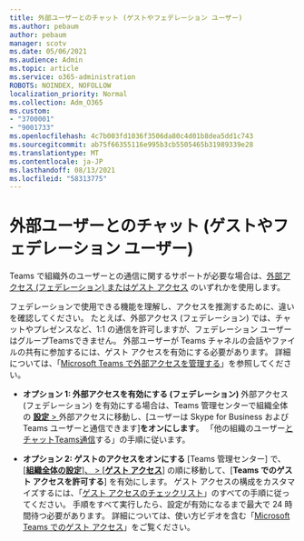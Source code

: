 ```yaml
---
title: 外部ユーザーとのチャット (ゲストやフェデレーション ユーザー)
ms.author: pebaum
author: pebaum
manager: scotv
ms.date: 05/06/2021
ms.audience: Admin
ms.topic: article
ms.service: o365-administration
ROBOTS: NOINDEX, NOFOLLOW
localization_priority: Normal
ms.collection: Adm_O365
ms.custom:
- "3700001"
- "9001733"
ms.openlocfilehash: 4c7b003fd1036f3506da80c4d01b8dea5dd1c743
ms.sourcegitcommit: ab75f66355116e995b3cb5505465b31989339e28
ms.translationtype: MT
ms.contentlocale: ja-JP
ms.lasthandoff: 08/13/2021
ms.locfileid: "58313775"
---
```

# <a name="chat-with-external-users---guests-or-federated-users"></a>外部ユーザーとのチャット (ゲストやフェデレーション ユーザー)

Teams で組織外のユーザーとの通信に関するサポートが必要な場合は、[外部アクセス (フェデレーション) またはゲスト アクセス](https://docs.microsoft.com/microsoftteams/manage-external-access#external-access-vs-guest-access) のいずれかを使用します。

フェデレーションで使用できる機能を理解し、アクセスを推測するために、違いを確認してください。 たとえば、外部アクセス (フェデレーション) では、チャットやプレゼンスなど、1:1 の通信を許可しますが、フェデレーション ユーザーはグループTeamsできません。 外部ユーザーが Teams チャネルの会話やファイルの共有に参加するには、ゲスト アクセスを有効にする必要があります。 詳細については、「[Microsoft Teams で外部アクセスを管理する](https://docs.microsoft.com/microsoftteams/manage-external-access#external-access-vs-guest-access)」を参照してください。

- **オプション 1: 外部アクセスを有効にする (フェデレーション)** 外部アクセス (フェデレーション) を有効にする場合は、Teams 管理センターで組織全体の [**設定**  > ](https://admin.teams.microsoft.com/company-wide-settings/external-communications)外部アクセスに移動し、[ユーザーは Skype for Business および Teams ユーザーと通信できます]**をオンにします**。 「他の組織のユーザー[とチャットTeams通信](https://docs.microsoft.com/microsoftteams/manage-external-access#let-your-teams-users-chat-and-communicate-with-users-in-another-organization)する」の手順に従います。

- **オプション 2: ゲストのアクセスをオンにする** [Teams 管理センター] で、[[**組織全体の設定**]、 > [**ゲスト アクセス**]](https://admin.teams.microsoft.com/company-wide-settings/guest-configuration) の順に移動して、[**Teams でのゲスト アクセスを許可する**] を有効にします。 ゲスト アクセスの構成をカスタマイズするには、「[ゲスト アクセスのチェックリスト](https://docs.microsoft.com/microsoftteams/guest-access-checklist)」のすべての手順に従ってください。 手順をすべて実行したら、設定が有効になるまで最大で 24 時間待つ必要があります。 詳細については、使い方ビデオを含む「[Microsoft Teams でのゲスト アクセス](https://docs.microsoft.com/microsoftteams/guest-access)」をご覧ください。